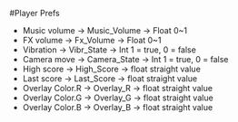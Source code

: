 #Player Prefs
- Music volume 		-> Music_Volume 	-> Float	0~1
- FX volume 		-> Fx_Volume		-> Float	0~1
- Vibration			-> Vibr_State		-> Int		1 = true, 0 = false
- Camera move 		-> Camera_State		-> Int		1 = true, 0 = false
- High score		-> High_Score		-> float	straight value
- Last score		-> Last_Score		-> float	straight value
- Overlay Color.R	-> Overlay_R		-> float 	straight value
- Overlay Color.G	-> Overlay_G		-> float 	straight value
- Overlay Color.B	-> Overlay_B		-> float 	straight value